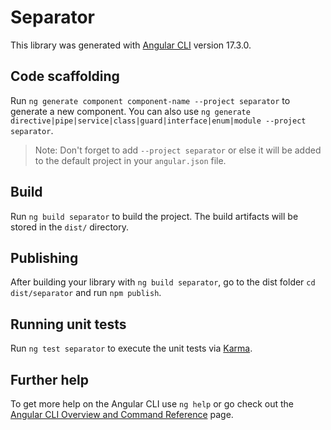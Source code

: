 # Separator

This library was generated with [Angular CLI](https://github.com/angular/angular-cli) version 17.3.0.

## Code scaffolding

Run `ng generate component component-name --project separator` to generate a new component. You can also use `ng generate directive|pipe|service|class|guard|interface|enum|module --project separator`.
> Note: Don't forget to add `--project separator` or else it will be added to the default project in your `angular.json` file. 

## Build

Run `ng build separator` to build the project. The build artifacts will be stored in the `dist/` directory.

## Publishing

After building your library with `ng build separator`, go to the dist folder `cd dist/separator` and run `npm publish`.

## Running unit tests

Run `ng test separator` to execute the unit tests via [Karma](https://karma-runner.github.io).

## Further help

To get more help on the Angular CLI use `ng help` or go check out the [Angular CLI Overview and Command Reference](https://angular.io/cli) page.
